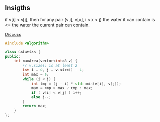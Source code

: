 ## Insigths

if v[i] < v[j], then for any pair (v[i], v[x], i < x < j) the water it can contain is <= the water the current pair can contain.

[Discuss](https://leetcode.com/problems/container-with-most-water/discuss/6099/yet-another-way-to-see-what-happens-in-the-on-algorithm)

```cpp
#include <algorithm>

class Solution {
public:
    int maxArea(vector<int>& v) {
        // v.size() is at least 2
        int i = 0, j = v.size() - 1;
        int max = 0;
        while (i < j) {
            int tmp = (j - i) * std::min(v[i], v[j]);
            max = tmp > max ? tmp : max;
            if ( v[i] < v[j] ) i++;
            else j--;
        }
        return max;
    }
};
```